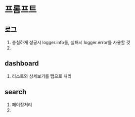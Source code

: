 # 프롬프트

## 로그

1. 충실하게 성공시 logger.info를, 실패시 logger.error를 사용할 것
2.

## dashboard

1. 리스트와 상세보기를 탭으로 처리

## search

1. 페이징처리
2.
